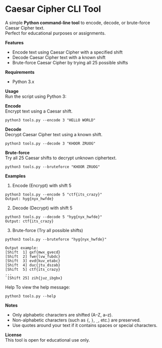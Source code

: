 # Caesar Cipher CLI Tool

A simple **Python command-line tool** to encode, decode, or brute-force Caesar Cipher text.  
Perfect for educational purposes or assignments.

**Features**
- Encode text using Caesar Cipher with a specified shift  
- Decode Caesar Cipher text with a known shift  
- Brute-force Caesar Cipher by trying all 25 possible shifts

**Requirements**
- Python 3.x

**Usage**  
Run the script using Python 3:

**Encode**  
Encrypt text using a Caesar shift.
 ```  
python3 tools.py --encode 3 "HELLO WORLD"
 ``` 

**Decode**  
Decrypt Caesar Cipher text using a known shift.  
 ``` 
python3 tools.py --decode 3 "KHOOR ZRUOG"
 ``` 

**Brute-force**  
Try all 25 Caesar shifts to decrypt unknown ciphertext.
 ```   
python3 tools.py --bruteforce "KHOOR ZRUOG"
 ``` 

**Examples**

1. Encode (Encrypt) with shift 5
```
python3 tools.py --encode 5 "ctf{its_crazy}"
Output: hyg{nyx_hwfde}
 ``` 
2. Decode (Decrypt) with shift 5  
```
python3 tools.py --decode 5 "hyg{nyx_hwfde}"
Output: ctf{its_crazy}
 ``` 

3. Brute-force (Try all possible shifts) 
 ```  
python3 tools.py --bruteforce "hyg{nyx_hwfde}" 
 ``` 
```  
Output example:  
[Shift  1] gxf{mwx_gvecd} 
[Shift  2] fwe{lvw_fubdc}  
[Shift  3] evd{kuv_etabc}  
[Shift  4] duc{jtu_dszab}  
[Shift  5] ctf{its_crazy}  
...  
`[Shift 25] zih{juz_ibgbx}
 ``` 

 
Help
To view the help message:  
 ``` 
python3 tools.py --help
 ``` 

**Notes**
- Only alphabetic characters are shifted (A–Z, a–z).  
- Non-alphabetic characters (such as `{`, `}`, `_`, etc.) are preserved.  
- Use quotes around your text if it contains spaces or special characters.

**License**  
This tool is open for educational use only.
